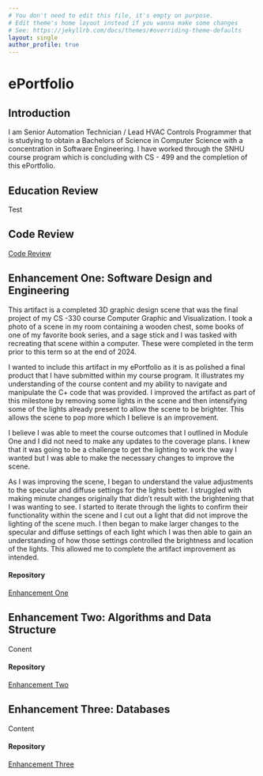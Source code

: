 ```yaml
---
# You don't need to edit this file, it's empty on purpose.
# Edit theme's home layout instead if you wanna make some changes
# See: https://jekyllrb.com/docs/themes/#overriding-theme-defaults
layout: single
author_profile: true
---
```


# ePortfolio

## Introduction
I am Senior Automation Technician / Lead HVAC Controls Programmer that is studying to obtain a Bachelors of Science in Computer Science with a concentration in Software Engineering. I have worked through the SNHU course program which is concluding with CS - 499 and the completion of this ePortfolio.

## Education Review
Test

## Code Review
[Code Review](https://github.com/FrankSmith519/FrankSmith519.github.io/blob/master/2-2_Milestone.docx)

## Enhancement One: Software Design and Engineering
This artifact is a completed 3D graphic design scene that was the final project of my CS -330 course Computer Graphic and Visualization. I took a photo of a scene in my room containing a wooden chest, some books of one of my favorite book series, and a sage stick and I was tasked with recreating that scene within a computer. These were completed in the term prior to this term so at the end of 2024.

I wanted to include this artifact in my ePortfolio as it is as polished a final product that I have submitted within my course program. It illustrates my understanding of the course content and my ability to navigate and manipulate the C+ code that was provided. I improved the artifact as part of this milestone by removing some lights in the scene and then intensifying some of the lights already present to allow the scene to be brighter. This allows the scene to pop more which I believe is an improvement.

I believe I was able to meet the course outcomes that I outlined in Module One and I did not need to make any updates to the coverage plans. I knew that it was going to be a challenge to get the lighting to work the way I wanted but I was able to make the necessary changes to improve the scene.

As I was improving the scene, I began to understand the value adjustments to the specular and diffuse settings for the lights better. I struggled with making minute changes originally that didn’t result with the brightening that I was wanting to see. I started to iterate through the lights to confirm their functionality within the scene and I cut out a light that did not improve the lighting of the scene much. I then began to make larger changes to the specular and diffuse settings of each light which I was then able to gain an understanding of how those settings controlled the brightness and location of the lights. This allowed me to complete the artifact improvement as intended.


#### Repository
[Enhancement One](https://github.com/FrankSmith519/EnhancementOne)

## Enhancement Two: Algorithms and Data Structure
Conent

#### Repository
[Enhancement Two](https://github.com/FrankSmith519/EnhancementTwo)

## Enhancement Three: Databases
Content

#### Repository
[Enhancement Three](https://github.com/FrankSmith519/EnhancementThree)

